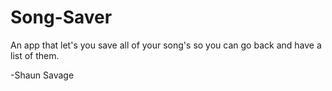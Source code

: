 # Song-Saver
An app that let's you save all of your song's so you can go back and have a list of them.




-Shaun Savage
